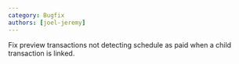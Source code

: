 ```yaml
---
category: Bugfix
authors: [joel-jeremy]
---
```


Fix preview transactions not detecting schedule as paid when a child transaction is linked.
